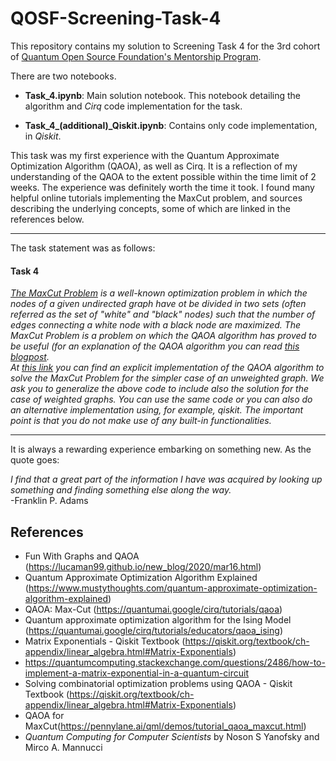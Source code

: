 # QOSF-Screening-Task-4
This repository contains my solution to Screening Task 4 for the 3rd cohort of [Quantum Open Source Foundation's Mentorship Program](https://qosf.org/qc_mentorship/).  

There are two notebooks.  

* **Task_4.ipynb**: Main solution notebook. This notebook detailing the algorithm and _Cirq_ code implementation for the task.  

* **Task_4_(additional)_Qiskit.ipynb**: Contains only code implementation, in _Qiskit_.

This task was my first experience with the Quantum Approximate Optimization Algorithm (QAOA), as well as Cirq. It is a reflection of my understanding of the QAOA to the extent possible within the time limit of 2 weeks. The experience was definitely worth the time it took. I found many helpful online tutorials implementing the MaxCut problem, and sources describing the underlying concepts, some of which are linked in the references below.  

---

The task statement was as follows:  
#### Task 4
_[The MaxCut Problem](https://en.wikipedia.org/wiki/Maximum_cut) is a well-known optimization problem in which the nodes of a given undirected graph have ot be divided in two sets (often referred as the set of "white" and "black" nodes) such that the number of edges connecting a white node with a black node are maximized. The MaxCut Problem is a problem on which the QAOA algorithm has proved to be useful (for an explanation of the QAOA algorithm you can read [this blogpost](https://www.mustythoughts.com/quantum-approximate-optimization-algorithm-explained).  
At [this link](https://lucaman99.github.io/new_blog/2020/mar16.html) you can find an explicit implementation of the QAOA algorithm to solve the MaxCut Problem for the simpler case of an unweighted graph. We ask you to generalize the above code to include also the solution for the case of weighted graphs. You can use the same code or you can also do an alternative implementation using, for example, qiskit. The important point is that you do not make use of any built-in functionalities._

---

It is always a rewarding experience embarking on something new. As the quote goes:  

_I find that a great part of the information I have was acquired by looking up something and finding something else along the way._  
-Franklin P. Adams


## References
* Fun With Graphs and QAOA (https://lucaman99.github.io/new_blog/2020/mar16.html)
* Quantum Approximate Optimization Algorithm Explained (https://www.mustythoughts.com/quantum-approximate-optimization-algorithm-explained)
* QAOA: Max-Cut (https://quantumai.google/cirq/tutorials/qaoa)
* Quantum approximate optimization algorithm for the Ising Model (https://quantumai.google/cirq/tutorials/educators/qaoa_ising)
* Matrix Exponentials - Qiskit Textbook (https://qiskit.org/textbook/ch-appendix/linear_algebra.html#Matrix-Exponentials)
* https://quantumcomputing.stackexchange.com/questions/2486/how-to-implement-a-matrix-exponential-in-a-quantum-circuit
* Solving combinatorial optimization problems using QAOA - Qiskit Textbook (https://qiskit.org/textbook/ch-appendix/linear_algebra.html#Matrix-Exponentials)
* QAOA for MaxCut(https://pennylane.ai/qml/demos/tutorial_qaoa_maxcut.html)
* _Quantum Computing for Computer Scientists_ by Noson S Yanofsky and Mirco A. Mannucci
